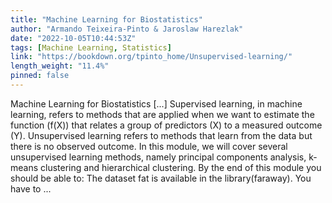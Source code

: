 ```yaml
---
title: "Machine Learning for Biostatistics"
author: "Armando Teixeira-Pinto & Jaroslaw Harezlak"
date: "2022-10-05T10:44:53Z"
tags: [Machine Learning, Statistics]
link: "https://bookdown.org/tpinto_home/Unsupervised-learning/"
length_weight: "11.4%"
pinned: false
---
```


Machine Learning for Biostatistics [...] Supervised learning, in machine learning, refers to methods that are applied
when we want to estimate the function \(f(X)\)
that relates a group of predictors \(X\) to a measured outcome \(Y\).
Unsupervised learning refers to methods that learn from the data but
there is no observed outcome. In this module, we will cover several unsupervised learning methods, namely
principal components analysis, k-means clustering and hierarchical clustering. By the end of this module you should be able to: The dataset fat is available in the library(faraway). You have to ...
